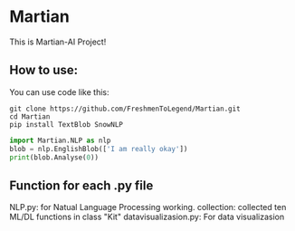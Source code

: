 # Martian
This is Martian-AI Project!  
## How to use:
You can use code like this:
```shell
git clone https://github.com/FreshmenToLegend/Martian.git
cd Martian
pip install TextBlob SnowNLP
```
```python  
import Martian.NLP as nlp  
blob = nlp.EnglishBlob(['I am really okay'])  
print(blob.Analyse(0))  
```
## Function for each .py file
NLP.py: for Natual Language Processing working.
collection: collected ten ML/DL functions in
class "Kit"
datavisualizasion.py: For data visualizasion
